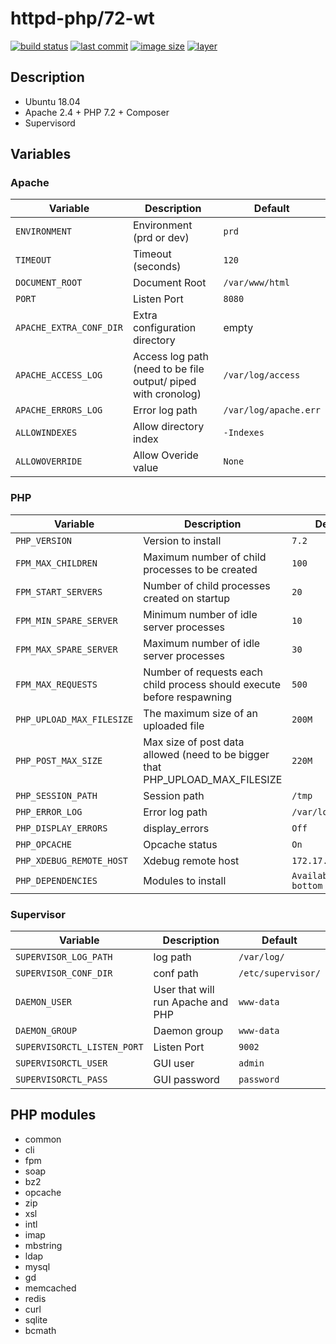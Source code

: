 # httpd-php/72-wt
[![build status](https://drone.fpfis.eu/api/badges/fpfis/httpd-php/status.svg?branch=release/72-wt)](https://drone.fpfis.eu/fpfis/httpd-php) [![last commit](https://img.shields.io/github/last-commit/fpfis/httpd-php/release/72-wt.svg)](https://github.com/fpfis/httpd-php/tree/release/72-wt) [![image size](https://img.shields.io/microbadger/image-size/fpfis/httpd-php/72-wt.svg)](https://cloud.docker.com/u/fpfis/repository/docker/fpfis/httpd-php/tags) [![layer](https://img.shields.io/microbadger/layers/fpfis/httpd-php/72-wt.svg)](https://cloud.docker.com/u/fpfis/repository/docker/fpfis/httpd-php/tags)

## Description
* Ubuntu 18.04
* Apache 2.4 + PHP 7.2 + Composer
* Supervisord

## Variables
### Apache
| Variable              | Description                                                 |  Default
|-----------------------|-------------------------------------------------------------|---------------------
|`ENVIRONMENT`          |Environment (prd or dev)                                     |`prd`
|`TIMEOUT`              |Timeout (seconds)                                            |`120`
|`DOCUMENT_ROOT`        |Document Root                                                |`/var/www/html`
|`PORT`                 |Listen Port                                                  |`8080`
|`APACHE_EXTRA_CONF_DIR`|Extra configuration directory                                |empty
|`APACHE_ACCESS_LOG`    |Access log path (need to be file output/ piped with cronolog)|`/var/log/access`
|`APACHE_ERRORS_LOG`    |Error log path                                               |`/var/log/apache.err`
|`ALLOWINDEXES`         |Allow directory index                                        |`-Indexes`
|`ALLOWOVERRIDE`        |Allow Overide value                                          |`None`
### PHP
| Variable                | Description                                                                   |  Default
|-------------------------|-------------------------------------------------------------------------------|---------------------
|`PHP_VERSION`            |Version to install                                                             |`7.2`
|`FPM_MAX_CHILDREN`       |Maximum number of child processes to be created                                |`100`
|`FPM_START_SERVERS`      |Number of child processes created on startup                                   |`20`
|`FPM_MIN_SPARE_SERVER`   |Minimum number of idle server processes                                        |`10`
|`FPM_MAX_SPARE_SERVER`   |Maximum number of idle server processes                                        |`30`
|`FPM_MAX_REQUESTS`       |Number of requests each child process should execute before respawning         |`500`
|`PHP_UPLOAD_MAX_FILESIZE`|The maximum size of an uploaded file                                           |`200M`
|`PHP_POST_MAX_SIZE`      |Max size of post data allowed (need to be bigger that PHP_UPLOAD_MAX_FILESIZE  |`220M`
|`PHP_SESSION_PATH`       |Session path                                                                   |`/tmp`
|`PHP_ERROR_LOG`          |Error log path                                                                 |`/var/log/php.err`
|`PHP_DISPLAY_ERRORS`     |display_errors                                                                 |`Off`
|`PHP_OPCACHE`            |Opcache status                                                                 |`On`
|`PHP_XDEBUG_REMOTE_HOST` |Xdebug remote host                                                             |`172.17.0.1`
|`PHP_DEPENDENCIES`       |Modules to install                                                             |`Available on bottom`
### Supervisor
| Variable                  | Description                     |  Default
|---------------------------|---------------------------------|------------------
|`SUPERVISOR_LOG_PATH`      |log path                         |`/var/log/`
|`SUPERVISOR_CONF_DIR`      |conf path                        |`/etc/supervisor/`
|`DAEMON_USER`              |User that will run Apache and PHP|`www-data`
|`DAEMON_GROUP`             |Daemon group                     |`www-data`
|`SUPERVISORCTL_LISTEN_PORT`|Listen Port                |`9002`
|`SUPERVISORCTL_USER`       |GUI user                         |`admin`
|`SUPERVISORCTL_PASS`       |GUI password                     |`password`

## PHP modules
* common
* cli
* fpm
* soap
* bz2
* opcache
* zip
* xsl
* intl
* imap
* mbstring
* ldap
* mysql
* gd
* memcached
* redis
* curl
* sqlite
* bcmath
